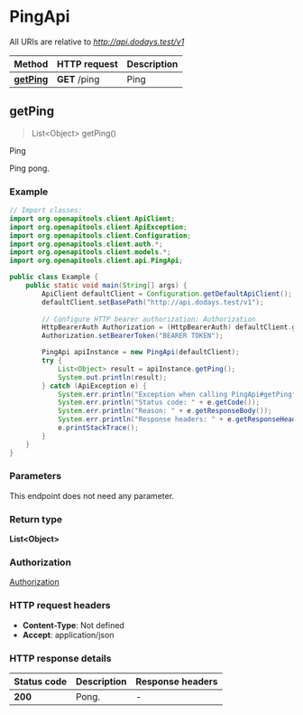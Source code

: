 # PingApi

All URIs are relative to *http://api.dodays.test/v1*

| Method | HTTP request | Description |
|------------- | ------------- | -------------|
| [**getPing**](PingApi.md#getPing) | **GET** /ping | Ping |



## getPing

> List&lt;Object&gt; getPing()

Ping

Ping pong.

### Example

```java
// Import classes:
import org.openapitools.client.ApiClient;
import org.openapitools.client.ApiException;
import org.openapitools.client.Configuration;
import org.openapitools.client.auth.*;
import org.openapitools.client.models.*;
import org.openapitools.client.api.PingApi;

public class Example {
    public static void main(String[] args) {
        ApiClient defaultClient = Configuration.getDefaultApiClient();
        defaultClient.setBasePath("http://api.dodays.test/v1");
        
        // Configure HTTP bearer authorization: Authorization
        HttpBearerAuth Authorization = (HttpBearerAuth) defaultClient.getAuthentication("Authorization");
        Authorization.setBearerToken("BEARER TOKEN");

        PingApi apiInstance = new PingApi(defaultClient);
        try {
            List<Object> result = apiInstance.getPing();
            System.out.println(result);
        } catch (ApiException e) {
            System.err.println("Exception when calling PingApi#getPing");
            System.err.println("Status code: " + e.getCode());
            System.err.println("Reason: " + e.getResponseBody());
            System.err.println("Response headers: " + e.getResponseHeaders());
            e.printStackTrace();
        }
    }
}
```

### Parameters

This endpoint does not need any parameter.

### Return type

**List&lt;Object&gt;**

### Authorization

[Authorization](../README.md#Authorization)

### HTTP request headers

- **Content-Type**: Not defined
- **Accept**: application/json


### HTTP response details
| Status code | Description | Response headers |
|-------------|-------------|------------------|
| **200** | Pong. |  -  |

